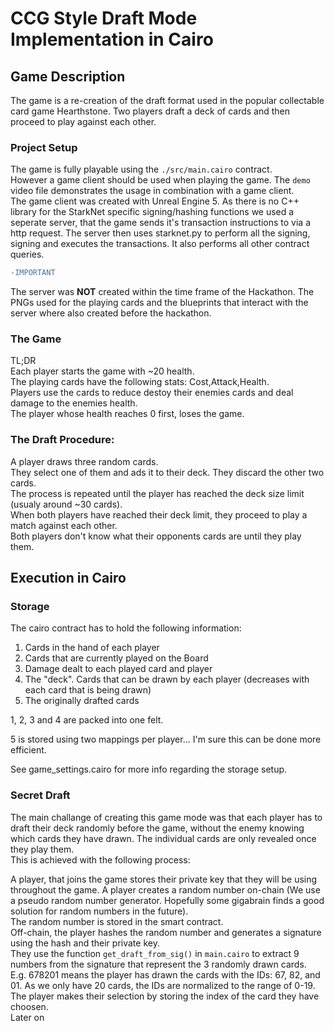 # CCG Style Draft Mode Implementation in Cairo

## Game Description

The game is a re-creation of the draft format used in the popular collectable card game Hearthstone.
Two players draft a deck of cards and then proceed to play against each other.

### Project Setup

The game is fully playable using the `./src/main.cairo` contract.</br>
However a game client should be used when playing the game.
The `demo` video file demonstrates the usage in combination with a game client.</br>
The game client was created with Unreal Engine 5. As there is no C++ library for the StarkNet specific signing/hashing functions we used a seperate server, that the game sends it's transaction instructions to via a http request. The server then uses starknet.py to perform all the signing, signing and executes the transactions. It also performs all other contract queries. </br>
```diff
-IMPORTANT
```
The server was **NOT** created within the time frame of the Hackathon. The PNGs used for the playing cards and the blueprints that interact with the server where also created before the hackathon.

### The Game

TL;DR </br>
Each player starts the game with ~20 health.</br>
The playing cards have the following stats: Cost,Attack,Health.</br>
Players use the cards to reduce destoy their enemies cards and deal damage to the enemies health.</br>
The player whose health reaches 0 first, loses the game.

### The Draft Procedure:

A player draws three random cards. </br>
They select one of them and ads it to their deck. They discard the other two cards.</br>
The process is repeated until the player has reached the deck size limit (usualy around ~30 cards).</br>
When both players have reached their deck limit, they proceed to play a match against each other.</br>
Both players don't know what their opponents cards are until they play them.

## Execution in Cairo

### Storage

The cairo contract has to hold the following information:
1) Cards in the hand of each player
2) Cards that are currently played on the Board
3) Damage dealt to each played card and player
4) The "deck". Cards that can be drawn by each player (decreases with each card that is being drawn)
5) The originally drafted cards

1, 2, 3 and 4 are packed into one felt.

5 is stored using two mappings per player... I'm sure this can be done more efficient.

See game_settings.cairo for more info regarding the storage setup.

### Secret Draft

The main challange of creating this game mode was that each player has to draft their deck randomly before the game, without the enemy knowing which cards they have drawn. The individual cards are only revealed once they play them. </br>
This is achieved with the following process:

A player, that joins the game stores their private key that they will be using throughout the game.
A player creates a random number on-chain (We use a pseudo random number generator. Hopefully some gigabrain finds a good solution for random numbers in the future).<br>
The random number is stored in the smart contract.</br>
Off-chain, the player hashes the random number and generates a signature using the hash and their private key.</br>
They use the function `get_draft_from_sig()` in `main.cairo` to extract 9 numbers from the signature that represent the 3 randomly drawn cards.</br>
E.g. 678201 means the player has drawn the cards with the IDs: 67, 82, and 01. As we only have 20 cards, the IDs are normalized to the range of 0-19.</br>
The player makes their selection by storing the index of the card they have choosen.</br>
Later on 

